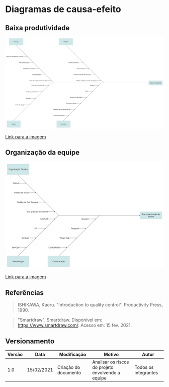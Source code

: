# Diagramas de causa-efeito

## Baixa produtividade

![Organização da equipe](assets/causa_efeito/baixa_prod.svg)

<a href="https://drive.google.com/file/d/1uOEwphsWvs2tr0afgLUH2MGsImJ_z7rM/view?usp=sharing" target="_blank" rel="noopener">Link para a imagem</a>

## Organização da equipe

![Baixa produtividade](assets/causa_efeito/organizacao.svg)

<a href="https://drive.google.com/file/d/1JtSmI_9RORgz0XIO4KZ8njj4PsrgOuHg/view?usp=sharing" target="_blank" rel="noopener">Link para a imagem</a>

## Referências

>ISHIKAWA, Kaoru. "Introduction to quality control". Productivity Press, 1990.

>"Smartdraw". Smartdraw. Disponível em: https://www.smartdraw.com/. Acesso em: 15 fev. 2021.

## Versionamento

| Versão | Data       | Modificação                    | Motivo | Autor         |
| ------ | ---------- | -------------------------------| ------ | ------------- |
| 1.0 | 15/02/2021 | Criação do documento | Analisar os riscos do projeto envolvendo a equipe | Todos os integrantes |
